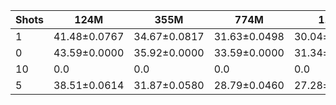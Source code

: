 |   Shots | 124M         | 355M         | 774M         | 1.5B         | 1.3B         | 2.7B         | 6B           |
|---------|--------------|--------------|--------------|--------------|--------------|--------------|--------------|
|       1 | 41.48±0.0767 | 34.67±0.0817 | 31.63±0.0498 | 30.04±0.0419 | 29.91±0.0487 | 27.62±0.0439 | 24.73±0.0302 |
|       0 | 43.59±0.0000 | 35.92±0.0000 | 33.59±0.0000 | 31.34±0.0000 | 31.85±0.0000 | 29.29±0.0000 | 26.15±0.0000 |
|      10 | 0.0          | 0.0          | 0.0          | 0.0          | 26.00±0.0421 | 24.22±0.0185 | 21.43±0.0062 |
|       5 | 38.51±0.0614 | 31.87±0.0580 | 28.79±0.0460 | 27.28±0.0454 | 0.0          | 0.0          | 0.0          |